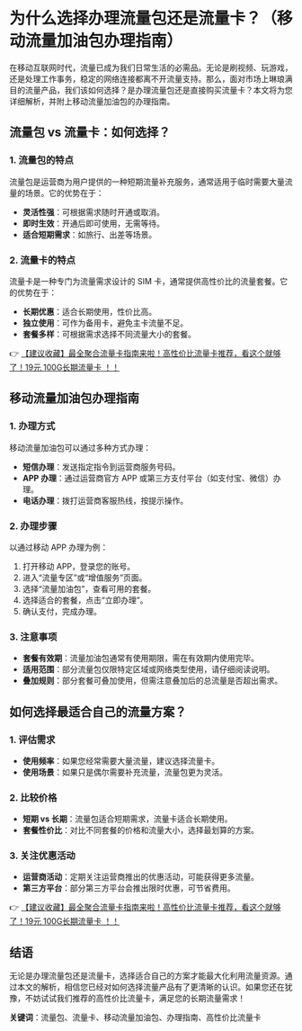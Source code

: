 # 为什么选择办理流量包还是流量卡？（移动流量加油包办理指南）

在移动互联网时代，流量已成为我们日常生活的必需品。无论是刷视频、玩游戏，还是处理工作事务，稳定的网络连接都离不开流量支持。那么，面对市场上琳琅满目的流量产品，我们该如何选择？是办理流量包还是直接购买流量卡？本文将为您详细解析，并附上移动流量加油包的办理指南。

## 流量包 vs 流量卡：如何选择？

### 1. 流量包的特点
流量包是运营商为用户提供的一种短期流量补充服务，通常适用于临时需要大量流量的场景。它的优势在于：
- **灵活性强**：可根据需求随时开通或取消。
- **即时生效**：开通后即可使用，无需等待。
- **适合短期需求**：如旅行、出差等场景。

### 2. 流量卡的特点
流量卡是一种专门为流量需求设计的 SIM 卡，通常提供高性价比的流量套餐。它的优势在于：
- **长期优惠**：适合长期使用，性价比高。
- **独立使用**：可作为备用卡，避免主卡流量不足。
- **套餐多样**：可根据需求选择不同流量大小的套餐。

👉 [【建议收藏】最全聚合流量卡指南来啦！高性价比流量卡推荐，看这个就够了！19元 100G长期流量卡 ！！](https://bit.ly/Liuliangka)

## 移动流量加油包办理指南

### 1. 办理方式
移动流量加油包可以通过多种方式办理：
- **短信办理**：发送指定指令到运营商服务号码。
- **APP 办理**：通过运营商官方 APP 或第三方支付平台（如支付宝、微信）办理。
- **电话办理**：拨打运营商客服热线，按提示操作。

### 2. 办理步骤
以通过移动 APP 办理为例：
1. 打开移动 APP，登录您的账号。
2. 进入“流量专区”或“增值服务”页面。
3. 选择“流量加油包”，查看可用的套餐。
4. 选择适合的套餐，点击“立即办理”。
5. 确认支付，完成办理。

### 3. 注意事项
- **套餐有效期**：流量加油包通常有使用期限，需在有效期内使用完毕。
- **适用范围**：部分流量包仅限特定区域或网络类型使用，请仔细阅读说明。
- **叠加规则**：部分套餐可叠加使用，但需注意叠加后的总流量是否超出需求。

## 如何选择最适合自己的流量方案？

### 1. 评估需求
- **使用频率**：如果您经常需要大量流量，建议选择流量卡。
- **使用场景**：如果只是偶尔需要补充流量，流量包更为灵活。

### 2. 比较价格
- **短期 vs 长期**：流量包适合短期需求，流量卡适合长期使用。
- **套餐性价比**：对比不同套餐的价格和流量大小，选择最划算的方案。

### 3. 关注优惠活动
- **运营商活动**：定期关注运营商推出的优惠活动，可能获得更多流量。
- **第三方平台**：部分第三方平台会推出限时优惠，可节省费用。

👉 [【建议收藏】最全聚合流量卡指南来啦！高性价比流量卡推荐，看这个就够了！19元 100G长期流量卡 ！！](https://bit.ly/Liuliangka)

## 结语
无论是办理流量包还是流量卡，选择适合自己的方案才能最大化利用流量资源。通过本文的解析，相信您已经对如何选择流量产品有了更清晰的认识。如果您还在犹豫，不妨试试我们推荐的高性价比流量卡，满足您的长期流量需求！

**关键词**：流量包、流量卡、移动流量加油包、办理指南、高性价比流量卡
